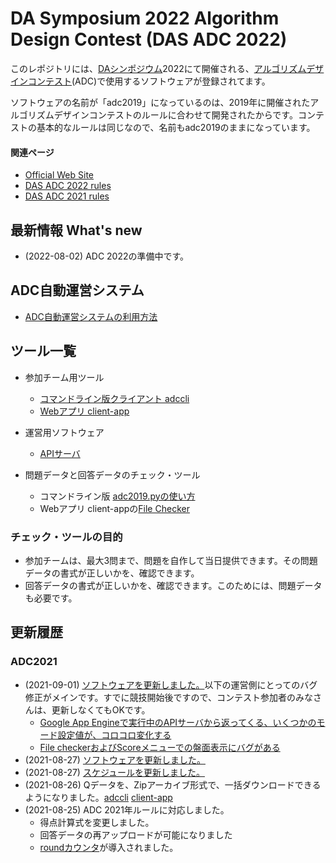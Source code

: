 DA Symposium 2022 Algorithm Design Contest (DAS ADC 2022)
=========================================================

このレポジトリには、[DAシンポジウム](http://www.sig-sldm.org/das/)2022にて開催される、[アルゴリズムデザインコンテスト](https://dasadc.github.io/)(ADC)で使用するソフトウェアが登録されてます。

ソフトウェアの名前が「adc2019」になっているのは、2019年に開催されたアルゴリズムデザインコンテストのルールに合わせて開発されたからです。コンテストの基本的なルールは同じなので、名前もadc2019のままになっています。


#### 関連ページ

- [Official Web Site](https://dasadc.github.io/)
- [DAS ADC 2022 rules](https://dasadc.github.io/adc2022/rule.html)
- [DAS ADC 2021 rules](https://dasadc.github.io/adc2021/rule.html)


<a name="news"></a>
最新情報 What's new
-------------------

- (2022-08-02) ADC 2022の準備中です。


ADC自動運営システム
------------------

- [ADC自動運営システムの利用方法](conmgr.md)


ツール一覧
---------

- 参加チーム用ツール
    - [コマンドライン版クライアント adccli](client/README.md)
    - [Webアプリ client-app](client-app/README.md)
- 運営用ソフトウェア
    - [APIサーバ](server/README.md)


- 問題データと回答データのチェック・ツール
    - コマンドライン版 [adc2019.pyの使い方](server/adc2019.md)
	- Webアプリ client-appの[File Checker](client-app/README.md#file-checker)

### チェック・ツールの目的

- 参加チームは、最大3問まで、問題を自作して当日提供できます。その問題データの書式が正しいかを、確認できます。
- 回答データの書式が正しいかを、確認できます。このためには、問題データも必要です。


更新履歴
-------

### ADC2021

- (2021-09-01) [ソフトウェアを更新しました。](https://github.com/dasadc/adc2019/commits/master)以下の運営側にとってのバグ修正がメインです。すでに競技開始後ですので、コンテスト参加者のみなさんは、更新しなくてもOKです。
    - [Google App Engineで実行中のAPIサーバから返ってくる、いくつかのモード設定値が、コロコロ変化する](https://github.com/dasadc/adc2019/issues/66)
    - [File checkerおよびScoreメニューでの盤面表示にバグがある](https://github.com/dasadc/adc2019/issues/70)
- (2021-08-27) [ソフトウェアを更新しました。](https://github.com/dasadc/adc2019/commits/master)
- (2021-08-27) [スケジュールを更新しました。](conmgr.md#schedule)
- (2021-08-26) Qデータを、Zipアーカイブ形式で、一括ダウンロードできるようになりました。[adccli](client/README.md#get-q-all) [client-app](client-app/README.md#arena)
- (2021-08-25) ADC 2021年ルールに対応しました。
    - 得点計算式を変更しました。
    - 回答データの再アップロードが可能になりました
    - [roundカウンタ](client/README.md#round-count)が導入されました。
